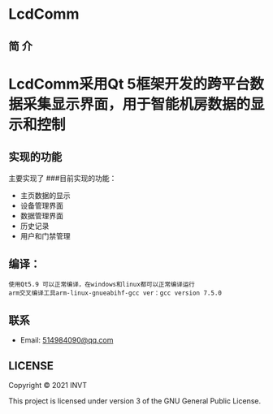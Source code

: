 LcdComm
===========
简  介
-----
LcdComm采用Qt 5框架开发的跨平台数据采集显示界面，用于智能机房数据的显示和控制
=======
实现的功能
-----
主要实现了
###目前实现的功能：
* 主页数据的显示
* 设备管理界面
* 数据管理界面
* 历史记录
* 用户和门禁管理


编译：
-----
    使用Qt5.9 可以正常编译，在windows和linux都可以正常编译运行
    arm交叉编译工具arm-linux-gnueabihf-gcc ver：gcc version 7.5.0
    
联系
-----
* Email: 514984090@qq.com

## LICENSE


Copyright © 2021 INVT

This project is licensed under version 3 of the GNU General Public License.

